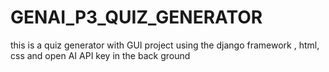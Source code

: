 # GENAI_P3_QUIZ_GENERATOR
this is a quiz generator with GUI project using the django framework , html, css and open AI API key in the back ground
